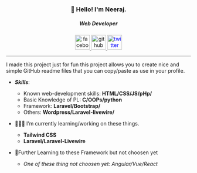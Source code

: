 <h3 align="center">👋 Hello! I'm Neeraj.</h3>
<h5 align="center">Web Developer</h5>
<p align="center">
  <a href="https://www.facebook.com/neeraj.singhtangariya/" target="_blank">
    <img src='https://cdn.jsdelivr.net/npm/simple-icons@3.0.1/icons/facebook.svg' alt='facebook' height='40'>
  </a>
  <a href="https://github.com/Neeraj1005/" target="_blank">
    <img src='https://cdn.jsdelivr.net/npm/simple-icons@3.0.1/icons/github.svg' alt='github' height='40'>
  </a>
  <a href="https://twitter.com/NEERAJTANGARIYA" target="_blank">
    <img src='https://cdn.jsdelivr.net/npm/simple-icons@3.0.1/icons/twitter.svg' alt='twitter' height='40' style="color:blue">
  </a>
</p>
<hr>

<!-- ![image](https://github.com/Neeraj1005/Neeraj1005/blob/master/banner.png) -->

I made this project just for fun this project allows you to create nice and simple GitHub readme files that you can copy/paste as use in your profile.

- ***Skills***: 
  - Known web-development skills: **HTML/CSS/JS/pHp/**
  - Basic Knowledge of PL: **C/OOPs/python**
  - Framework: **Laravel/Bootstrap/**
  - Others: **Wordpress/Laravel-livewire/**

- 👩🏾‍💻 I’m currently learning/working on these things.
  - **Tailwind CSS**
  - **Laravel/Laravel-Livewire**

- 🤔Further Learning to these Framework but not choosen yet
    - *One of these thing not choosen yet: Angular/Vue/React* 

<!-- [<img src='https://cdn.jsdelivr.net/npm/simple-icons@3.0.1/icons/github.svg' alt='github' height='40'>](https://github.com/https://github.com/Neeraj1005/)  [<img src='https://cdn.jsdelivr.net/npm/simple-icons@3.0.1/icons/facebook.svg' alt='facebook' height='40'>](https://www.facebook.com/https://www.facebook.com/neeraj.singhtangariya/)  [<img src='https://cdn.jsdelivr.net/npm/simple-icons@3.0.1/icons/twitter.svg' alt='twitter' height='40'>](https://twitter.com/https://twitter.com/NEERAJTANGARIYA)   -->


